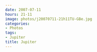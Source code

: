 ```yaml
---
date: 2007-07-11
hours: 21-11
image: photos/j20070711-21h11TU-GBe.jpg
categories: 
- Photos 
tags: 
- Jupiter 
title: Jupiter
---
```

